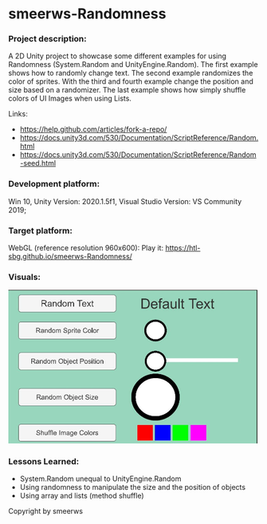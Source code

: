 # smeerws-Randomness

### Project description: 
A 2D Unity project to showcase some different examples for using Randomness (System.Random and UnityEngine.Random).
The first example shows how to randomly change text.
The second example randomizes the color of sprites.
With the third and fourth example change the position and size based on a randomizer.
The last example shows how simply shuffle colors of UI Images when using Lists. 

Links: 
+ https://help.github.com/articles/fork-a-repo/
+ https://docs.unity3d.com/530/Documentation/ScriptReference/Random.html
+ https://docs.unity3d.com/530/Documentation/ScriptReference/Random-seed.html


### Development platform: 
Win 10, Unity Version: 2020.1.5f1, Visual Studio Version: VS Community 2019;

### Target platform: 
WebGL (reference resolution 960x600): Play it: https://htl-sbg.github.io/smeerws-Randomness/

### Visuals: 
<img width="500" alt="ar-vr studio sc1" src="./Screenshots/randomness.JPG">

### Lessons Learned: 
+ System.Random unequal to UnityEngine.Random
+ Using randomness to manipulate the size and the position of objects
+ Using array and lists (method shuffle)

Copyright by smeerws



